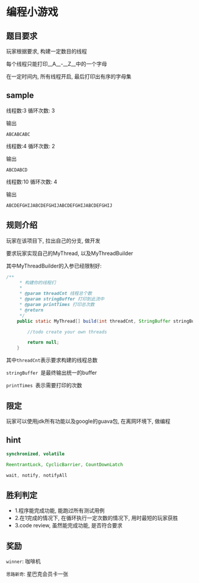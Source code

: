 # 编程小游戏

## 题目要求

玩家根据要求, 构建一定数目的线程

每个线程只能打印__A__-__Z__中的一个字母

在一定时间内, 所有线程开启, 最后打印出有序的字母集


## sample

线程数:3
循环次数: 3

输出
```
ABCABCABC
```

线程数:4
循环次数: 2

输出
```
ABCDABCD
```


线程数:10
循环次数: 4

输出
```
ABCDEFGHIJABCDEFGHIJABCDEFGHIJABCDEFGHIJ
```


## 规则介绍

玩家在该项目下, 拉出自己的分支, 做开发

要求玩家实现自己的MyThread, 以及MyThreadBuilder

其中MyThreadBuilder的入参已经限制好:

```java
/**
     * 构建你的线程们
     *
     * @param threadCnt 线程总个数
     * @param stringBuffer 打印到此流中
     * @param printTimes 打印总次数
     * @return
     */
    public static MyThread[] build(int threadCnt, StringBuffer stringBuffer, int printTimes, CountDownLatch countDownLatch) {

        //todo create your own threads

        return null;
    }
```

其中``threadCnt``表示要求构建的线程总数

``stringBuffer ``是最终输出统一的buffer

``printTimes ``表示需要打印的次数

## 限定

玩家可以使用jdk所有功能以及google的guava包, 在离网环境下, 
做编程

## hint

```java
synchronized, volatile

ReentrantLock, CyclicBarrier, CountDownLatch

wait, notify, notifyAll
```

## 胜利判定

* 1.程序能完成功能, 能跑过所有测试用例
* 2.在1完成的情况下, 在循环执行一定次数的情况下, 用时最短的玩家获胜
* 3.code review, 虽然能完成功能, 是否符合要求


## 奖励

``winner``: 咖啡机

``思路新奇``: 星巴克会员卡一张